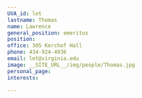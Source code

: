 ```yaml
---
UVA_id: let
lastname: Thomas
name: Lawrence
general_position: emeritus
position:
office: 305 Kerchof Hall
phone: 434-924-4936
email: let@virginia.edu
image: __SITE_URL__/img/people/Thomas.jpg
personal_page:
interests:

---
```

